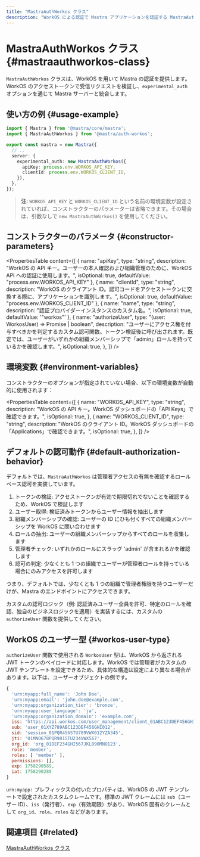 ```yaml
---
title: "MastraAuthWorkos クラス"
description: "WorkOS による認証で Mastra アプリケーションを認証する MastraAuthWorkos クラスの API リファレンス。"
---
```


# MastraAuthWorkos クラス \{#mastraauthworkos-class\}

`MastraAuthWorkos` クラスは、WorkOS を用いて Mastra の認証を提供します。WorkOS のアクセストークンで受信リクエストを検証し、`experimental_auth` オプションを通じて Mastra サーバーと統合します。

## 使い方の例 \{#usage-example\}

```typescript filename="src/mastra/index.ts" showLineNumbers copy
import { Mastra } from '@mastra/core/mastra';
import { MastraAuthWorkos } from '@mastra/auth-workos';

export const mastra = new Mastra({
  // ..
  server: {
    experimental_auth: new MastraAuthWorkos({
      apiKey: process.env.WORKOS_API_KEY,
      clientId: process.env.WORKOS_CLIENT_ID,
    }),
  },
});
```

> **注:** `WORKOS_API_KEY` と `WORKOS_CLIENT_ID` という名前の環境変数が設定されていれば、コンストラクターのパラメーターは省略できます。その場合は、引数なしで `new MastraAuthWorkos()` を使用してください。

## コンストラクターのパラメータ \{#constructor-parameters\}

<PropertiesTable
  content={[
{
name: "apiKey",
type: "string",
description: "WorkOS の API キー。ユーザーの本人確認および組織管理のために、WorkOS API への認証に使用します。",
isOptional: true,
defaultValue: "process.env.WORKOS_API_KEY"
},
{
name: "clientId",
type: "string",
description: "WorkOS のクライアント ID。認可コードをアクセストークンに交換する際に、アプリケーションを識別します。",
isOptional: true,
defaultValue: "process.env.WORKOS_CLIENT_ID"
},
{
name: "name",
type: "string",
description: "認証プロバイダーインスタンスのカスタム名。",
isOptional: true,
defaultValue: '"workos"'
},
{
name: "authorizeUser",
type: "(user: WorkosUser) => Promise<boolean> | boolean",
description: "ユーザーにアクセス権を付与すべきかを判定するカスタム認可関数。トークン検証後に呼び出されます。既定では、ユーザーがいずれかの組織メンバーシップで「admin」ロールを持っているかを確認します。",
isOptional: true,
},
]}
/>

## 環境変数 \{#environment-variables\}

コンストラクターのオプションが指定されていない場合、以下の環境変数が自動的に使用されます：

<PropertiesTable
  content={[
{
name: "WORKOS_API_KEY",
type: "string",
description: "WorkOS の API キー。WorkOS ダッシュボードの「API Keys」で確認できます。",
isOptional: true,
},
{
name: "WORKOS_CLIENT_ID",
type: "string",
description: "WorkOS のクライアント ID。WorkOS ダッシュボードの「Applications」で確認できます。",
isOptional: true,
},
]}
/>

## デフォルトの認可動作 \{#default-authorization-behavior\}

デフォルトでは、`MastraAuthWorkos` は管理者アクセスの有無を確認するロールベース認可を実装しています。

1. トークンの検証: アクセストークンが有効で期限切れでないことを確認するため、WorkOS で検証します
2. ユーザー取得: 検証済みトークンからユーザー情報を抽出します
3. 組織メンバーシップの確認: ユーザーの ID にひも付くすべての組織メンバーシップを WorkOS に問い合わせます
4. ロールの抽出: ユーザーの組織メンバーシップからすべてのロールを収集します
5. 管理者チェック: いずれかのロールにスラッグ &#39;admin&#39; が含まれるかを確認します
6. 認可の判定: 少なくとも 1 つの組織でユーザーが管理者ロールを持っている場合にのみアクセスを許可します

つまり、デフォルトでは、少なくとも 1 つの組織で管理者権限を持つユーザーだけが、Mastra のエンドポイントにアクセスできます。

カスタムの認可ロジック（例: 認証済みユーザー全員を許可、特定のロールを確認、独自のビジネスロジックを適用）を実装するには、カスタムの `authorizeUser` 関数を提供してください。

## WorkOS のユーザー型 \{#workos-user-type\}

`authorizeUser` 関数で使用される `WorkosUser` 型は、WorkOS から返される JWT トークンのペイロードに対応します。WorkOS では管理者がカスタムの JWT テンプレートを設定できるため、具体的な構造は設定により異なる場合があります。以下は、ユーザーオブジェクトの例です。

```javascript
{
  'urn:myapp:full_name': 'John Doe',
  'urn:myapp:email': 'john.doe@example.com',
  'urn:myapp:organization_tier': 'bronze',
  'urn:myapp:user_language': 'ja',
  'urn:myapp:organization_domain': 'example.com',
  iss: 'https://api.workos.com/user_management/client_01ABC123DEF456GHI789JKL012',
  sub: 'user_01XYZ789ABC123DEF456GHI012',
  sid: 'session_01PQR456STU789VWX012YZA345',
  jti: '01MNO678PQR901STU234VWX567',
  org_id: 'org_01DEF234GHI567JKL890MNO123',
  role: 'member',
  roles: [ 'member' ],
  permissions: [],
  exp: 1758290589,
  iat: 1758290289
}
```

`urn:myapp:` プレフィックスの付いたプロパティは、WorkOS の JWT テンプレートで設定されたカスタムクレームです。標準の JWT クレームには `sub`（ユーザー ID）、`iss`（発行者）、`exp`（有効期限）があり、WorkOS 固有のクレームとして `org_id`、`role`、`roles` などがあります。

## 関連項目 \{#related\}

[MastraAuthWorkos クラス](/docs/auth/workos)